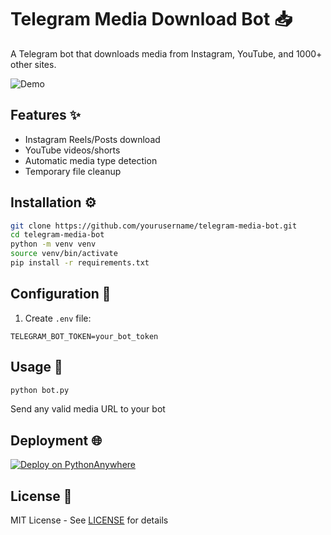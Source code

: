 # Telegram Media Download Bot 📥

A Telegram bot that downloads media from Instagram, YouTube, and 1000+ other sites.

![Demo](demo.gif) <!-- Add screenshot later -->

## Features ✨
- Instagram Reels/Posts download
- YouTube videos/shorts
- Automatic media type detection
- Temporary file cleanup

## Installation ⚙️

```bash
git clone https://github.com/yourusername/telegram-media-bot.git
cd telegram-media-bot
python -m venv venv
source venv/bin/activate
pip install -r requirements.txt
```

## Configuration 🔑

1. Create `.env` file:
```env
TELEGRAM_BOT_TOKEN=your_bot_token
```

## Usage 🚀
```bash
python bot.py
```
Send any valid media URL to your bot

## Deployment 🌐
[![Deploy on PythonAnywhere](https://img.shields.io/badge/PythonAnywhere-Deploy-blue)](https://www.pythonanywhere.com)

## License 📄
MIT License - See [LICENSE](LICENSE) for details
